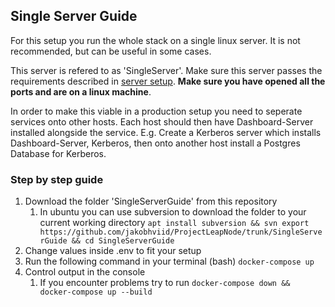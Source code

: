 ## Single Server Guide

For this setup you run the whole stack on a single linux server. It is not recommended, but can be useful in some cases.

This server is refered to as 'SingleServer'. Make sure this server passes the requirements described in [server setup](../SERVERSETUP.md). **Make sure you have opened all the ports and are on a linux machine**.

In order to make this viable in a production setup you need to seperate services onto other hosts. Each host should then have Dashboard-Server installed alongside the service.
E.g. Create a Kerberos server which installs Dashboard-Server, Kerberos, then onto another host install a Postgres Database for Kerberos.

### Step by step guide
1. Download the folder 'SingleServerGuide' from this repository
   1. In ubuntu you can use subversion to download the folder to your current working directory `apt install subversion && svn export https://github.com/jakobhviid/ProjectLeapNode/trunk/SingleServerGuide && cd SingleServerGuide`
2. Change values inside .env to fit your setup
3. Run the following command in your terminal (bash) `docker-compose up`
4. Control output in the console
   1. If you encounter problems try to run `docker-compose down && docker-compose up --build`


